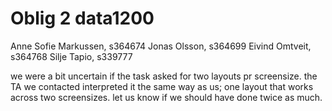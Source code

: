 # Oblig 2 data1200
 Anne Sofie Markussen, s364674
 Jonas Olsson, s364699
 Eivind Omtveit, s364768
 Silje Tapio, s339777


 we were a bit uncertain if the task asked for two layouts pr screensize. the TA we contacted interpreted it the same way as us; one layout that works across two screensizes. let us know if we should have done twice as much.
